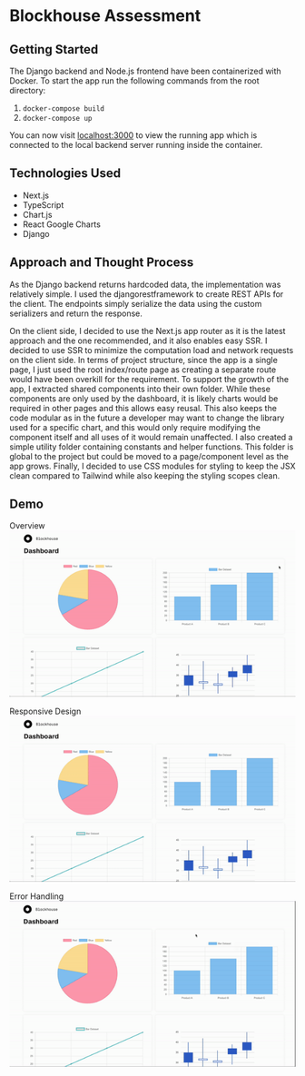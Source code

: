 # Blockhouse Assessment

## Getting Started
The Django backend and Node.js frontend have been containerized with Docker. To start the app run the following commands from the root directory:
1. `docker-compose build`
2. `docker-compose up`

You can now visit [localhost:3000](http:://localhost:3000) to view the running app which is connected to the local backend server running inside the container.

## Technologies Used
- Next.js
- TypeScript
- Chart.js
- React Google Charts
- Django

## Approach and Thought Process
As the Django backend returns hardcoded data, the implementation was relatively simple. I used the djangorestframework to create REST APIs for the client. The endpoints simply serialize the data using the custom serializers and return the response.

On the client side, I decided to use the Next.js app router as it is the latest approach and the one recommended, and it also enables easy SSR. I decided to use SSR to minimize the computation load and network requests on the client side. In terms of project structure, since the app is a single page, I just used the root index/route page as creating a separate route would have been overkill for the requirement. To support the growth of the app, I extracted shared components into their own folder. While these components are only used by the dashboard, it is likely charts would be required in other pages and this allows easy reusal. This also keeps the code modular as in the future a developer may want to change the library used for a specific chart, and this would only require modifying the component itself and all uses of it would remain unaffected. I also created a simple utility folder containing constants and helper functions. This folder is global to the project but could be moved to a page/component level as the app grows. Finally, I decided to use CSS modules for styling to keep the JSX clean compared to Tailwind while also keeping the styling scopes clean.

## Demo
Overview
![OverviewDemo](media/Overview.gif)

Responsive Design
![ResponsiveDesignDemo](media/ResponsiveDesign.gif)

Error Handling
![ErrorHandlingDemo](media/ErrorHandling.gif)